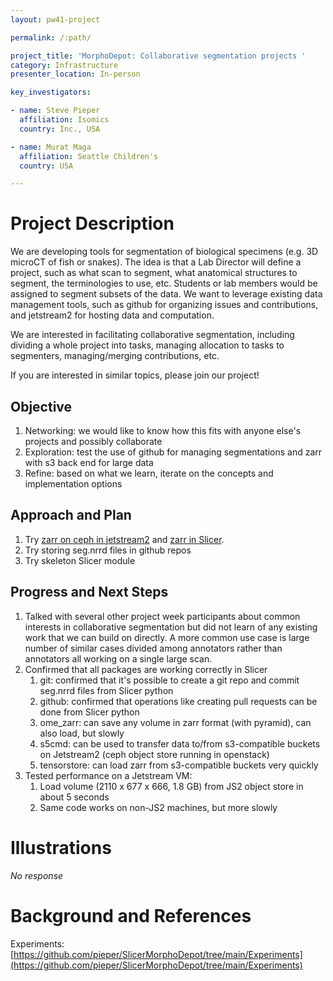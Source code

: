 ```yaml
---
layout: pw41-project

permalink: /:path/

project_title: 'MorphoDepot: Collaborative segmentation projects '
category: Infrastructure
presenter_location: In-person

key_investigators:

- name: Steve Pieper
  affiliation: Isomics
  country: Inc., USA

- name: Murat Maga
  affiliation: Seattle Children's
  country: USA

---
```


# Project Description

<!-- Add a short paragraph describing the project. -->


We are developing tools for segmentation of biological specimens (e.g. 3D microCT of fish or snakes).  The idea is that a Lab Director will define a project, such as what scan to segment, what anatomical structures to segment, the terminologies to use, etc.  Students or lab members would be assigned to segment subsets of the data.  We want to leverage existing data management tools, such as github for organizing issues and contributions, and jetstream2 for hosting data and computation.

We are interested in facilitating collaborative segmentation, including dividing a whole project into tasks, managing allocation to tasks to segmenters, managing/merging contributions, etc. 

If you are interested in similar topics, please join our project!



## Objective

<!-- Describe here WHAT you would like to achieve (what you will have as end result). -->


1. Networking: we would like to know how this fits with anyone else's projects and possibly collaborate
2. Exploration: test the use of github for managing segmentations and zarr with s3 back end for large data
3. Refine: based on what we learn, iterate on the concepts and implementation options



## Approach and Plan

<!-- Describe here HOW you would like to achieve the objectives stated above. -->


1. Try [zarr on ceph in jetstream2](https://www.zonca.dev/posts/2022-04-04-zarr_jetstream2) and [zarr in Slicer](https://gist.github.com/pieper/0e7edcf70c844925ea104e07aedbe92a).
2. Try storing seg.nrrd files in github repos
3. Try skeleton Slicer module




## Progress and Next Steps

1. Talked with several other project week participants about common interests in collaborative segmentation but did not learn of any existing work that we can build on directly.  A more common use case is large number of similar cases divided among annotators rather than annotators all working on a single large scan.
2. Confirmed that all packages are working correctly in Slicer
    1. git: confirmed that it's possible to create a git repo and commit seg.nrrd files from Slicer python
    2. github: confirmed that operations like creating pull requests can be done from Slicer python
    3. ome_zarr: can save any volume in zarr format (with pyramid), can also load, but slowly
    4. s5cmd: can be used to transfer data to/from s3-compatible buckets on Jetstream2 (ceph object store running in openstack)
    5. tensorstore: can load zarr from s3-compatible buckets very quickly
3. Tested performance on a Jetstream VM:
    1. Load volume (2110 x 677 x 666, 1.8 GB) from JS2 object store in about 5 seconds
    2. Same code works on non-JS2 machines, but more slowly



# Illustrations

<!-- Add pictures and links to videos that demonstrate what has been accomplished. -->


_No response_



# Background and References

Experiments: [https://github.com/pieper/SlicerMorphoDepot/tree/main/Experiments](https://github.com/pieper/SlicerMorphoDepot/tree/main/Experiments)

